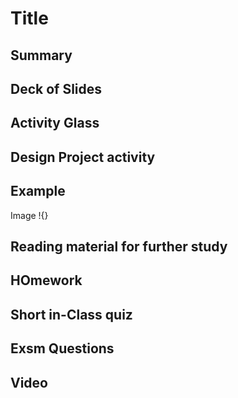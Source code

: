 # Title
## Summary
## Deck of Slides
## Activity Glass
## Design Project activity
## Example 
Image !{}
## Reading material for further study
## HOmework
## Short in-Class quiz
## Exsm Questions 
## Video
